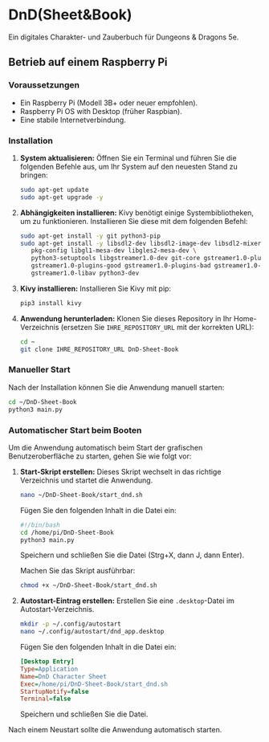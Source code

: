 # DnD(Sheet&Book)

Ein digitales Charakter- und Zauberbuch für Dungeons & Dragons 5e.

## Betrieb auf einem Raspberry Pi

### Voraussetzungen

- Ein Raspberry Pi (Modell 3B+ oder neuer empfohlen).
- Raspberry Pi OS with Desktop (früher Raspbian).
- Eine stabile Internetverbindung.

### Installation

1.  **System aktualisieren:**
    Öffnen Sie ein Terminal und führen Sie die folgenden Befehle aus, um Ihr System auf den neuesten Stand zu bringen:
    ```bash
    sudo apt-get update
    sudo apt-get upgrade -y
    ```

2.  **Abhängigkeiten installieren:**
    Kivy benötigt einige Systembibliotheken, um zu funktionieren. Installieren Sie diese mit dem folgenden Befehl:
    ```bash
    sudo apt-get install -y git python3-pip
    sudo apt-get install -y libsdl2-dev libsdl2-image-dev libsdl2-mixer-dev libsdl2-ttf-dev \
       pkg-config libgl1-mesa-dev libgles2-mesa-dev \
       python3-setuptools libgstreamer1.0-dev git-core gstreamer1.0-plugins-base \
       gstreamer1.0-plugins-good gstreamer1.0-plugins-bad gstreamer1.0-plugins-ugly \
       gstreamer1.0-libav python3-dev
    ```

3.  **Kivy installieren:**
    Installieren Sie Kivy mit pip:
    ```bash
    pip3 install kivy
    ```

4.  **Anwendung herunterladen:**
    Klonen Sie dieses Repository in Ihr Home-Verzeichnis (ersetzen Sie `IHRE_REPOSITORY_URL` mit der korrekten URL):
    ```bash
    cd ~
    git clone IHRE_REPOSITORY_URL DnD-Sheet-Book
    ```

### Manueller Start

Nach der Installation können Sie die Anwendung manuell starten:
```bash
cd ~/DnD-Sheet-Book
python3 main.py
```

### Automatischer Start beim Booten

Um die Anwendung automatisch beim Start der grafischen Benutzeroberfläche zu starten, gehen Sie wie folgt vor:

1.  **Start-Skript erstellen:**
    Dieses Skript wechselt in das richtige Verzeichnis und startet die Anwendung.
    ```bash
    nano ~/DnD-Sheet-Book/start_dnd.sh
    ```
    Fügen Sie den folgenden Inhalt in die Datei ein:
    ```bash
    #!/bin/bash
    cd /home/pi/DnD-Sheet-Book
    python3 main.py
    ```
    Speichern und schließen Sie die Datei (Strg+X, dann J, dann Enter).

    Machen Sie das Skript ausführbar:
    ```bash
    chmod +x ~/DnD-Sheet-Book/start_dnd.sh
    ```

2.  **Autostart-Eintrag erstellen:**
    Erstellen Sie eine `.desktop`-Datei im Autostart-Verzeichnis.
    ```bash
    mkdir -p ~/.config/autostart
    nano ~/.config/autostart/dnd_app.desktop
    ```
    Fügen Sie den folgenden Inhalt in die Datei ein:
    ```ini
    [Desktop Entry]
    Type=Application
    Name=DnD Character Sheet
    Exec=/home/pi/DnD-Sheet-Book/start_dnd.sh
    StartupNotify=false
    Terminal=false
    ```
    Speichern und schließen Sie die Datei.

Nach einem Neustart sollte die Anwendung automatisch starten.
